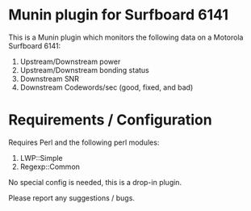 # Munin plugin for Surfboard 6141

This is a Munin plugin which monitors the following data on a Motorola Surfboard 6141:

1. Upstream/Downstream power
2. Upstream/Downstream bonding status
3. Downstream SNR
4. Downstream Codewords/sec (good, fixed, and bad)

# Requirements / Configuration

Requires Perl and the following perl modules:

1. LWP::Simple
2. Regexp::Common

No special config is needed, this is a drop-in plugin.

Please report any suggestions / bugs.
